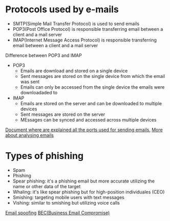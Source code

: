 # Protocols used by e-mails
*   SMTP(Simple Mail Transfer Protocol) is used to send emails
*   POP3(Post Office Protocol) is responsible transferring email between a client and a mail server
*   IMAP(Internet Message Access Protocol) is responsible transferring email between a client and a mail server

Difference between POP3 and IMAP
*   POP3
    *   Emails are download and stored on a single device
    *   Sent messages are stored on the single device from which the email was sent
    *   Emails can only be accessed from the single device the emails were downloadaded to
*   IMAP
    *   Emails are stored on the server and can be downloaded to multiple devices
    *   Sent messages are stored on the server
    *   MEssages can be synced and accessed across multiple devices

[Document where are explained all the ports used for sending emails.](https://help.dreamhost.com/hc/en-us/articles/215612887-Email-client-protocols-and-port-numbers)
[More about analysing emails](https://mediatemple.net/community/products/all/204643950/understanding-an-email-header)

# Types of phishing
*   Spam
*   Phishing
*   Spear phishing: it's a phishing email but more accurate utilizing the name or other data of the target
*   Whaling: it's like spear phishing but for high-position individuales (CEO)
*   Smishing: targeting mobile users with text messages
*   Vishing: similar to smishing but utilizing voice calls

[Email spoofing](https://www.proofpoint.com/us/threat-reference/email-spoofing)
[BEC(Business Email Compromise)](https://www.proofpoint.com/us/threat-reference/business-email-compromise)